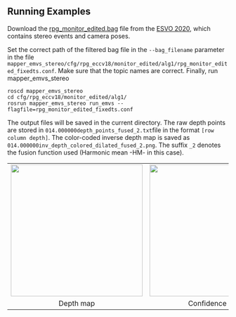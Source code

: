 ## Running Examples

Download the [rpg_monitor_edited.bag](https://drive.google.com/file/d/1P8N3YfYnF5lgOgZGqkMU73otEnedztgy/view?usp=drive_web) file from the [ESVO 2020](https://sites.google.com/view/esvo-project-page/home#h.tl1va3u667ae), which contains stereo events and camera poses.
	
Set the correct path of the filtered bag file in the `--bag_filename` parameter in the file `mapper_emvs_stereo/cfg/rpg_eccv18/monitor_edited/alg1/rpg_monitor_edited_fixedts.conf`. Make sure that the topic names are correct. Finally, run mapper_emvs_stereo
	
	roscd mapper_emvs_stereo
	cd cfg/rpg_eccv18/monitor_edited/alg1/
	rosrun mapper_emvs_stereo run_emvs --flagfile=rpg_monitor_edited_fixedts.conf
	
The output files will be saved in the current directory. 
The raw depth points are stored in `014.000000depth_points_fused_2.txt`file in the format `[row column depth]`. 
The color-coded inverse depth map is saved as `014.000000inv_depth_colored_dilated_fused_2.png`. 
The suffix `_2` denotes the fusion function used (Harmonic mean -HM- in this case).

<table border="0" style="width:100%; border:none; border-collapse: collapse;">
  <tr style="border:none;">
    <td align="center" style="border:none;"><img src="https://user-images.githubusercontent.com/35840258/189180563-aaf4d421-af20-42d8-b27c-de87a7ae4d91.png" width="300"></td>
    <td align="center" style="border:none;"><img src="https://user-images.githubusercontent.com/35840258/189387315-9839b205-420e-4302-b215-1315472412a5.png" width="300"></td>
  </tr>
  <tr style="border:none;">
    <td align="center" style="border:none;">Depth map</td>
    <td align="center" style="border:none;">Confidence map</td>
  </tr>
</table>

